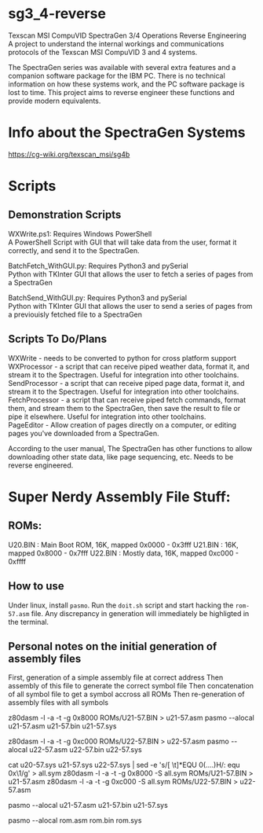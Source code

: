 # sg3_4-reverse
Texscan MSI CompuVID SpectraGen 3/4 Operations Reverse Engineering  
A project to understand the internal workings and communications protocols of the Texscan MSI CompuVID 3 and 4 systems.  

The SpectraGen series was available with several extra features and a companion software package for the IBM PC. There is no technical information on how these systems work, and the PC software package is lost to time. This project aims to reverse engineer these functions and provide modern equivalents.  

# Info about the SpectraGen Systems
https://cg-wiki.org/texscan_msi/sg4b

# Scripts
## Demonstration Scripts
WXWrite.ps1: Requires Windows PowerShell  
A PowerShell Script with GUI that will take data from the user, format it correctly, and send it to the SpectraGen.  

BatchFetch_WithGUI.py: Requires Python3 and pySerial  
Python with TKInter GUI that allows the user to fetch a series of pages from a SpectraGen  

BatchSend_WithGUI.py: Requires Python3 and pySerial  
Python with TKInter GUI that allows the user to send a series of pages from a previouisly fetched file to a SpectraGen  

## Scripts To Do/Plans
WXWrite - needs to be converted to python for cross platform support  
WXProcessor - a script that can receive piped weather data, format it, and stream it to the Spectragen. Useful for integration into other toolchains.  
SendProcessor - a script that can receive piped page data, format it, and stream it to the Spectragen. Useful for integration into other toolchains.  
FetchProcessor - a script that can receive piped fetch commands, format them, and stream them to the SpectraGen, then save the result to file or pipe it elsewhere. Useful for integration into other toolchains.  
PageEditor - Allow creation of pages directly on a computer, or editing pages you've downloaded from a SpectraGen.  

According to the user manual, The SpectraGen has other functions to allow downloading other state data, like page sequencing, etc. Needs to be reverse engineered.

# Super Nerdy Assembly File Stuff:

## ROMs:

U20.BIN : Main Boot ROM, 16K, mapped 0x0000 - 0x3fff
U21.BIN : 16K, mapped 0x8000 - 0x7fff
U22.BIN : Mostly data, 16K, mapped 0xc000 - 0xffff

## How to use

Under linux, install ``pasmo``. Run the ``doit.sh`` script and start hacking the ``rom-57.asm`` file. Any discrepancy in generation will immediately be highligted in the terminal.

## Personal notes on the initial generation of assembly files

First, generation of a simple assembly file at correct address
Then assembly of this file to generate the correct symbol file
Then concatenation of all symbol file to get a symbol accross all ROMs
Then re-generation of assembly files with all symbols

z80dasm -l -a -t -g 0x8000 ROMs/U21-57.BIN > u21-57.asm
pasmo --alocal u21-57.asm u21-57.bin u21-57.sys

z80dasm -l -a -t -g 0xc000 ROMs/U22-57.BIN > u22-57.asm
pasmo --alocal u22-57.asm u22-57.bin u22-57.sys

cat u20-57.sys u21-57.sys u22-57.sys | sed -e 's/[ \t]*EQU 0\(....\)H/: equ 0x\1/g' > all.sym
z80dasm -l -a -t -g 0x8000 -S all.sym ROMs/U21-57.BIN > u21-57.asm
z80dasm -l -a -t -g 0xc000 -S all.sym ROMs/U22-57.BIN > u22-57.asm

pasmo --alocal u21-57.asm u21-57.bin u21-57.sys

pasmo --alocal rom.asm rom.bin rom.sys
